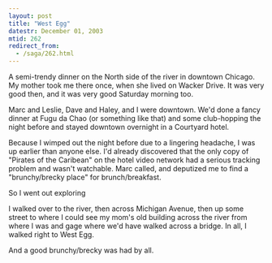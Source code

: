 ```yaml
---
layout: post
title: "West Egg"
datestr: December 01, 2003
mtid: 262
redirect_from:
  - /saga/262.html
---
```


A semi-trendy dinner on the North side of the river in downtown Chicago.  My mother took me there once, when she lived on Wacker Drive.  It was very good then, and it was very good Saturday morning too.

Marc and Leslie, Dave and Haley, and I were downtown.  We'd done a fancy dinner at Fugu da Chao (or something like that) and some club-hopping the night before and stayed downtown overnight in a Courtyard hotel.

Because I wimped out the night before due to a lingering headache, I was up earlier than anyone else.  I'd already discovered that the only copy of "Pirates of the Caribean" on the hotel video network had a serious tracking problem and wasn't watchable.  Marc called, and deputized me to find a "brunchy/brecky place" for brunch/breakfast.

So I went out exploring

I walked over to the river, then across Michigan Avenue, then up some street to where I could see my mom's old building across the river from where I was and gage where we'd have walked across a bridge.  In all, I walked right to West Egg.

And a good brunchy/brecky was had by all.

